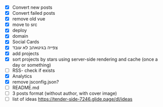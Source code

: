 - [x] Convert new posts
- [x] Convert failed posts
- [x] remove old vue
- [x] move to src
- [x] deploy
- [x] domain
- [x] Social Cards
- [x] צפייה בגיטאהב לא עובד
- [x] add projects
- [x] sort projects by stars using server-side rendering and cache (once a day or something)
- [ ] RSS- check if exists
- [x] Analytics
- [x] remove jsconfig.json?
- [ ] README.md
- [ ] 3 posts format (without author, with cover image)
- [ ] list of ideas https://tender-side-7246.glide.page/dl/ideas
